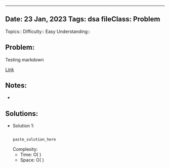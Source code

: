 
---
Date: 23 Jan, 2023
Tags: dsa
fileClass: Problem
---
Topics:: 
Difficulty::  Easy
Understanding:: 
## Problem: 
 Testing markdown

[Link]( https://dvpr.gitbook.io/coding-interview-patterns/1.-pattern-sliding-window/1.8-permutation-in-a-string-hard)

## Notes: 
- 

## Solutions: 

- Solution 1: 
	```java
	
	paste_solution_here
	
	```
	Complexity: 
	- Time: O( )
	- Space: O( )

